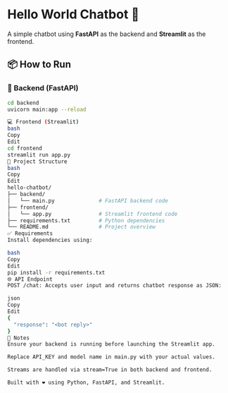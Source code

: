 # Hello World Chatbot 🤖

A simple chatbot using **FastAPI** as the backend and **Streamlit** as the frontend.

## 📦 How to Run

### 🔧 Backend (FastAPI)

```bash
cd backend
uvicorn main:app --reload

💻 Frontend (Streamlit)
bash
Copy
Edit
cd frontend
streamlit run app.py
📁 Project Structure
bash
Copy
Edit
hello-chatbot/
├── backend/
│   └── main.py              # FastAPI backend code
├── frontend/
│   └── app.py               # Streamlit frontend code
├── requirements.txt         # Python dependencies
└── README.md                # Project overview
✅ Requirements
Install dependencies using:

bash
Copy
Edit
pip install -r requirements.txt
🌐 API Endpoint
POST /chat: Accepts user input and returns chatbot response as JSON:

json
Copy
Edit
{
  "response": "<bot reply>"
}
📌 Notes
Ensure your backend is running before launching the Streamlit app.

Replace API_KEY and model name in main.py with your actual values.

Streams are handled via stream=True in both backend and frontend.

Built with ❤️ using Python, FastAPI, and Streamlit.
